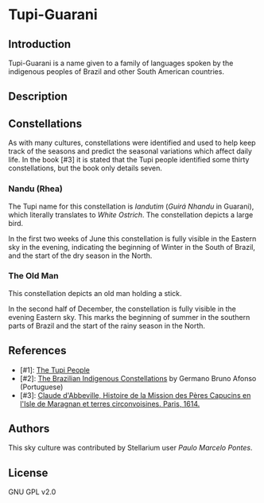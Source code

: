 # Tupi-Guarani

## Introduction

Tupi-Guarani is a name given to a family of languages spoken by the indigenous peoples of Brazil and other South American countries.

## Description

## Constellations

As with many cultures, constellations were identified and used to help keep track of the seasons and predict the seasonal variations which affect daily life. In the book [#3] it is stated that the Tupi people identified some thirty constellations, but the book only details seven.

### Nandu (Rhea)

The Tupi name for this constellation is *Iandutim* (*Guirá Nhandu* in Guarani), which literally translates to *White Ostrich*. The constellation depicts a large bird. 

In the first two weeks of June this constellation is fully visible in the Eastern sky in the evening, indicating the beginning of Winter in the South of Brazil, and the start of the dry season in the North.

### The Old Man

This constellation depicts an old man holding a stick.

In the second half of December, the constellation is fully visible in the evening Eastern sky. This marks the beginning of summer in the southern parts of Brazil and the start of the rainy season in the North.

## References

 - [#1]: [The Tupi People](http://en.wikipedia.org/wiki/Tupi_people)
 - [#2]: [The Brazilian Indigenous Constellations](http://www.telescopiosnaescola.pro.br/indigenas.pdf) by Germano Bruno Afonso (Portuguese)
 - [#3]: [Claude d'Abbeville, Histoire de la Mission des Pères Capucins en l'Isle de Maragnan et terres circonvoisines. Paris, 1614.](http://gallica.bnf.fr/ark:/12148/btv1b86057861)

## Authors

This sky culture was contributed by Stellarium user *Paulo Marcelo Pontes*.

## License

GNU GPL v2.0
